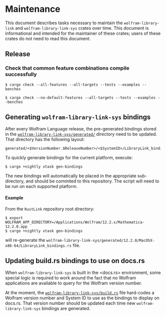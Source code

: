 # Maintenance

This document describes tasks necessary to maintain the `wolfram-library-link` and
`wolfram-library-link-sys` crates over time. This document is informational and intended
for the maintainer of these crates; users of these crates do not need to read this
document.

## Release

### Check that common feature combinations compile successfully

```shell
$ cargo check --all-features --all-targets --tests --examples --benches
```

```shell
$ cargo check --no-default-features --all-targets --tests --examples --benches
```


## Generating `wolfram-library-link-sys` bindings

After every Wolfram Language release, the pre-generated bindings stored in the
[`wolfram-library-link-sys/generated/`](../wolfram-library-link-sys/generated/) directory
need to be updated. That directory has the following layout:

```text
generated/<$VersionNumber.$ReleaseNumber>/<$SystemID>/LibraryLink_bindings.rs
```

To quickly generate bindings for the current platform, execute:

```shell
$ cargo +nightly xtask gen-bindings
```

The new bindings will automatically be placed in the appropriate
sub-directory, and should be commited to this repository. The script will need to be run
on each supported platform.

#### Example

From the `RustLink` repository root directory:

```
$ export WOLFRAM_APP_DIRECTORY=/Applications/Wolfram/12.2.x/Mathematica-12.2.0.app
$ cargo +nightly xtask gen-bindings
```

will re-generate the `wolfram-library-link-sys/generated/12.2.0/MacOSX-x86-64/LibraryLink_bindings.rs`
file.

## Updating build.rs bindings to use on docs.rs

When `wolfram-library-link-sys` is built in the <docs.rs> environment, some special logic
is required to work around the fact that no Wolfram applications are available to query
for the Wolfram version number.

At the moment, the [`wolfram-library-link-sys/build.rs`](../wolfram-library-link-sys/build.rs)
file hard-codes a Wolfram version number and System ID to use as the bindings to display
on docs.rs. That version number should be updated each time new `wolfram-library-link-sys`
bindings are generated.